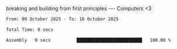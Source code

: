breaking and building from first principles --- Computers <3

<!--START_SECTION:waka-->

```txt
From: 09 October 2025 - To: 16 October 2025

Total Time: 0 secs

Assembly   0 secs          █████████████████████████   100.00 %
```

<!--END_SECTION:waka-->
